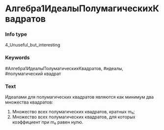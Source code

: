 # Алгебра1ИдеалыПолумагическихКвадратов
### Info type
4_Unuseful_but_interesting
### Keywords
#Алгебра1ИдеалыПолумагическихКвадратов, #идеалы, #полумагический квадрат
### Text
Идеалами для полумагических квадратов являются как минимум два множества квадратов:

1. Множество всех полумагических квадратов, кратных m₀;
2. Множество всех полумагических квадратов, для которых коэффициент при m₀ равен нулю.